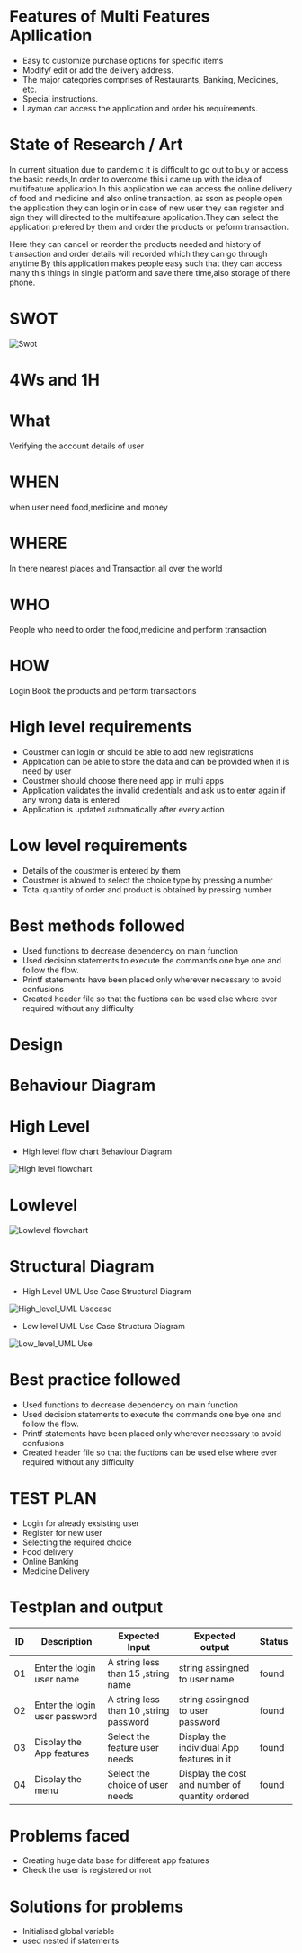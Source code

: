 # Features of Multi Features Apllication
- Easy to customize purchase options for specific items
- Modify/ edit or add the delivery address.
- The major categories comprises of Restaurants, Banking, Medicines, etc.
- Special instructions.
- Layman can access the application and order his requirements.

# State of Research / Art
  In current situation due to pandemic it is difficult to  go out to buy or access the basic needs,In order to overcome this i came up with the idea of multifeature
  application.In this application we can access the online delivery of food and medicine and also online transaction, as sson as people open the application they can login or in     case of new user they can register and sign they will directed to the multifeature application.They can select the application prefered by them and order the products or peform   transaction.
  
  Here they can cancel or reorder the products needed and history of transaction and order details will recorded which they can go through anytime.By this application makes people   easy such that they can access many this things in single platform and save there time,also storage of there phone.
 
  # SWOT 
  ![Swot](https://user-images.githubusercontent.com/55775183/153708957-e2371778-d93c-4f14-a0b2-d970516b7ab3.png)

  
  
  # 4Ws and 1H
  # What
  Verifying the account details of user
  # WHEN 
  when user need food,medicine and money
  # WHERE
  In there nearest places and Transaction all over the world
  # WHO
  People who need to order the food,medicine and perform transaction
  # HOW
  Login Book the products and perform transactions
  
 
  
  
  # High level requirements
  
 - Coustmer can login or  should be able to add new registrations 
 - Application can be able to store the data and can be provided when it is need by user
 - Coustmer should choose there need app in multi apps
 - Application validates the invalid credentials and ask us to enter again if any wrong data is entered
 - Application is updated automatically after every action

 # Low level requirements
 - Details of the coustmer is entered by them
 - Coustmer is alowed to select the choice type by pressing a number
 - Total quantity of order and product is obtained by pressing number
 
 # Best methods followed
 - Used functions to decrease dependency on main function
 - Used decision statements  to execute the commands one bye one and follow the flow.
 - Printf statements have been placed only wherever necessary to avoid confusions
 - Created header file so that the fuctions can be used else where ever required without any difficulty

# Design
# Behaviour Diagram
# High Level
- High level flow chart Behaviour Diagram

![High level flowchart](https://user-images.githubusercontent.com/55775183/153703669-351a1628-9fa3-4966-a587-9d914f083f7f.png)

# Lowlevel
![Lowlevel flowchart](https://user-images.githubusercontent.com/55775183/153709001-465f3936-7de0-4367-b800-a581b7c818a6.png)


# Structural Diagram

- High Level UML Use Case Structural Diagram


![High_level_UML Usecase](https://user-images.githubusercontent.com/55775183/153703811-210e2976-5c62-48e1-bffb-b2ff057552ef.png)


- Low level UML Use Case Structura Diagram



 ![Low_level_UML Use](https://user-images.githubusercontent.com/55775183/153703834-f4a1fdf7-622d-4ebb-a377-1c0c28ca3345.png)
 
 # Best practice followed
 
 - Used functions to decrease dependency on main function
 - Used decision statements  to execute the commands one bye one and follow the flow.
 - Printf statements have been placed only wherever necessary to avoid confusions
 - Created header file so that the fuctions can be used else where ever required without any difficulty

# TEST PLAN
- Login for already exsisting user
- Register for new user
- Selecting the required choice
- Food delivery
- Online Banking
- Medicine Delivery

# Testplan and output
| ID | Description | Expected Input | Expected output | Status |
| ----- | --------- | -------- | ------- | ----------- |
| 01  |  Enter the login user name | A string less than 15 ,string name  | string assingned to user name | found |
| 02  |  Enter the login user password | A string  less than 10 ,string password  | string assingned to user password | found |
| 03  |  Display  the App features   | Select  the feature user needs  | Display  the individual App features in it   | found |
| 04  |  Display  the menu    | Select  the choice of   user needs  | Display  the cost and number of quantity ordered    | found |

# Problems faced
- Creating huge data base for different app features
- Check the user is registered or not

# Solutions for problems 
- Initialised global variable
- used nested if statements
 


 
 
